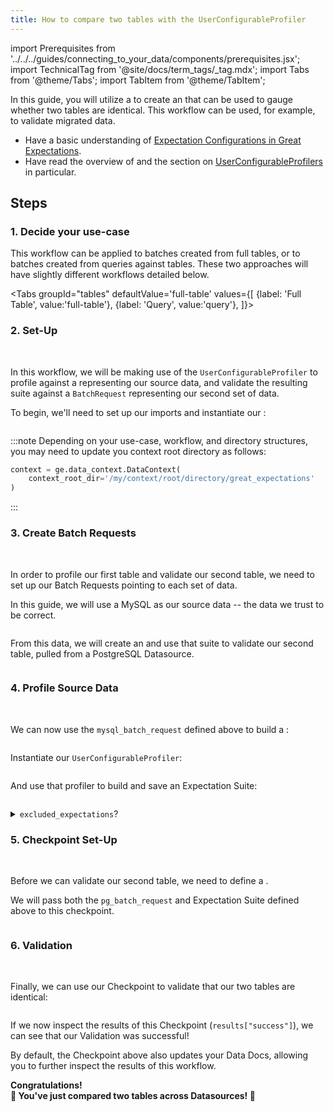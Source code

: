```yaml
---
title: How to compare two tables with the UserConfigurableProfiler
---
```

import Prerequisites from '../../../guides/connecting_to_your_data/components/prerequisites.jsx';
import TechnicalTag from '@site/docs/term_tags/_tag.mdx';
import Tabs from '@theme/Tabs';
import TabItem from '@theme/TabItem';

In this guide, you will utilize a <TechnicalTag tag="profiler" text="UserConfigurableProfiler" /> to create an <TechnicalTag tag="expectation_suite" text="Expectation Suite" /> that can be used to gauge whether two tables are identical. This workflow can be used, for example, to validate migrated data.

<Prerequisites>

- Have a basic understanding of [Expectation Configurations in Great Expectations](https://docs.greatexpectations.io/docs/reference/expectations/expectations).
- Have read the overview of <TechnicalTag tag="profiler" text="Profilers" /> and the section on [UserConfigurableProfilers](../../../terms/profiler.md#userconfigurableprofiler) in particular.

</Prerequisites>


## Steps

### 1. Decide your use-case

This workflow can be applied to batches created from full tables, or to batches created from queries against tables. These two approaches will have slightly different workflows detailed below.

<Tabs
  groupId="tables"
  defaultValue='full-table'
  values={[
  {label: 'Full Table', value:'full-table'},
  {label: 'Query', value:'query'},
  ]}>

<TabItem value="full-table">

### 2. Set-Up
<br/>

In this workflow, we will be making use of the `UserConfigurableProfiler` to profile against a <TechnicalTag tag="batch_request" text="BatchRequest" /> representing our source data, and validate the resulting suite against a `BatchRequest` representing our second set of data.

To begin, we'll need to set up our imports and instantiate our <TechnicalTag tag="data_context" text="Data Context" />:

```python file=../../../../tests/integration/docusaurus/expectations/advanced/user_configurable_profiler_cross_table_comparison.py#L2-L10
```

:::note
Depending on your use-case, workflow, and directory structures, you may need to update you context root directory as follows:
```python
context = ge.data_context.DataContext( 
    context_root_dir='/my/context/root/directory/great_expectations'
)
```
:::

### 3. Create Batch Requests
<br/>

In order to profile our first table and validate our second table, we need to set up our Batch Requests pointing to each set of data.

In this guide, we will use a MySQL <TechnicalTag tag="datasource" text= "Datasource" /> as our source data -- the data we trust to be correct.

```python file=../../../../tests/integration/docusaurus/expectations/advanced/user_configurable_profiler_cross_table_comparison.py#L81-L85
```

From this data, we will create an <TechnicalTag tag="expectation_suite" text="Expectation Suite" /> and use that suite to validate our second table, pulled from a PostgreSQL Datasource.

```python file=../../../../tests/integration/docusaurus/expectations/advanced/user_configurable_profiler_cross_table_comparison.py#L88-L92
```

### 4. Profile Source Data
<br/>

We can now use the `mysql_batch_request` defined above to build a <TechnicalTag tag="validator" text="Validator" />:

```python file=../../../../tests/integration/docusaurus/expectations/advanced/user_configurable_profiler_cross_table_comparison.py#L95
```

Instantiate our `UserConfigurableProfiler`:

```python file=../../../../tests/integration/docusaurus/expectations/advanced/user_configurable_profiler_cross_table_comparison.py#L98-L101
```

And use that profiler to build and save an Expectation Suite:

```python file=../../../../tests/integration/docusaurus/expectations/advanced/user_configurable_profiler_cross_table_comparison.py#L104-L108
```

<details>
<summary><code>excluded_expectations</code>?</summary>
Above, we excluded <code>expect_column_quantile_values_to_be_between</code>, as it isn't fully supported by some SQL dialects.

This is one example of the ways in which we can customize the Suite built by our Profiler.

For more on these configurations, see our [guide on the optional parameters available with the `UserConfigurableProfiler`](../../../guides/expectations/how_to_create_and_edit_expectations_with_a_profiler.md#optional-parameters).
</details>

### 5. Checkpoint Set-Up
<br/>

Before we can validate our second table, we need to define a <TechnicalTag tag="checkpoint" text="Checkpoint" />. 

We will pass both the `pg_batch_request` and Expectation Suite defined above to this checkpoint.

```python file=../../../../tests/integration/docusaurus/expectations/advanced/user_configurable_profiler_cross_table_comparison.py#L111-L121
```

### 6. Validation
<br/>

Finally, we can use our Checkpoint to validate that our two tables are identical:

```python file=../../../../tests/integration/docusaurus/expectations/advanced/user_configurable_profiler_cross_table_comparison.py#L124-L126
```

If we now inspect the results of this Checkpoint (`results["success"]`), we can see that our Validation was successful!

By default, the Checkpoint above also updates your Data Docs, allowing you to further inspect the results of this workflow.

<div style={{"text-align":"center"}}>
<p style={{"color":"#8784FF","font-size":"1.4em"}}><b>
Congratulations!<br/>&#127881; You've just compared two tables across Datasources! &#127881;
</b></p>
</div>

</TabItem>

<TabItem value="query">

</TabItem>

</Tabs>


